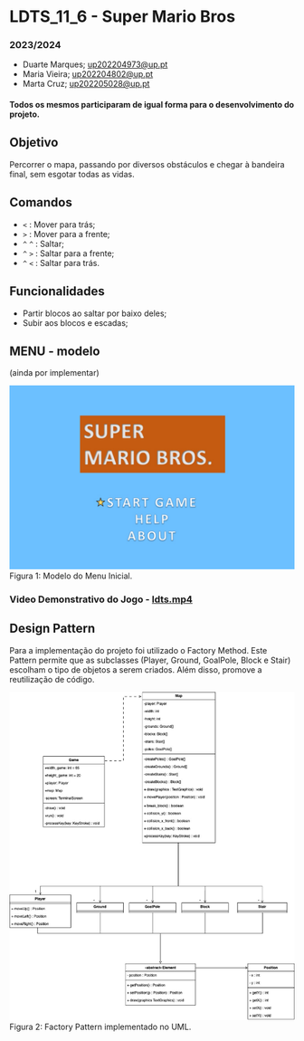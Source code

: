 # LDTS_11_6 - Super Mario Bros
### 2023/2024
* Duarte Marques; up202204973@up.pt
* Maria Vieira; up202204802@up.pt
* Marta Cruz; up202205028@up.pt
#### Todos os mesmos participaram de igual forma para o desenvolvimento do projeto.

## Objetivo
Percorrer o mapa, passando por diversos obstáculos e chegar à bandeira final, sem esgotar todas as vidas.

## Comandos
* ```<``` : Mover para trás;
* ```>``` : Mover para a frente;
* ```^```  ```^``` : Saltar;
* ```^``` ```>``` : Saltar para a frente;
* ```^``` ```<``` : Saltar para trás.

## Funcionalidades
* Partir blocos ao saltar por baixo deles;
* Subir aos blocos e escadas;

## MENU - modelo
(ainda por implementar)

![Menu_inicial.jpeg](Menu_inicial.jpeg)
Figura 1: Modelo do Menu Inicial.


### Video Demonstrativo do Jogo - [ldts.mp4](ldts.mp4)


## Design Pattern
Para a implementação do projeto foi utilizado o Factory Method.
Este Pattern permite que as subclasses (Player, Ground, GoalPole, Block e Stair) escolham o tipo de objetos a serem criados. Além disso, promove a reutilização de código.


![UML.jpeg](UML.jpeg)
Figura 2: Factory Pattern implementado no UML.
